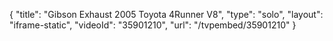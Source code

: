 {
    "title": "Gibson Exhaust 2005 Toyota 4Runner V8",
    "type": "solo",
    "layout": "iframe-static",
    "videoId": "35901210",
    "url": "\/tvpembed\/35901210"
}